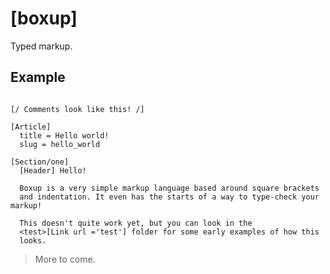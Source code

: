 [boxup]
=======

Typed markup.

Example
-------

```code box

[/ Comments look like this! /]

[Article]
  title = Hello world!
  slug = hello_world

[Section/one]
  [Header] Hello!

  Boxup is a very simple markup language based around square brackets
  and indentation. It even has the starts of a way to type-check your markup!

  This doesn't quite work yet, but you can look in the
  <test>[Link url ='test'] folder for some early examples of how this
  looks.

```

> More to come.
